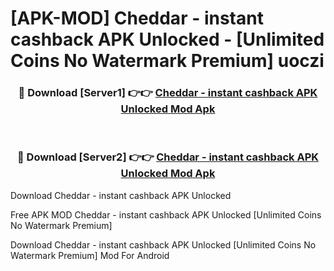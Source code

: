 # [APK-MOD] Cheddar - instant cashback APK Unlocked - [Unlimited Coins No Watermark Premium] uoczi



<div align="center">
<h3>🔴 Download [Server1] 👉👉 <a href="https://momento.my/?title=Cheddar_-_instant_cashback_APK_Unlocked">Cheddar - instant cashback APK Unlocked Mod Apk</a></h3><br>

<h3>🔴 Download [Server2] 👉👉 <a href="https://momento.my/?title=Cheddar_-_instant_cashback_APK_Unlocked">Cheddar - instant cashback APK Unlocked Mod Apk</a></h3>
</div>



Download Cheddar - instant cashback APK Unlocked 

Free APK MOD Cheddar - instant cashback APK Unlocked [Unlimited Coins No Watermark Premium]

Download Cheddar - instant cashback APK Unlocked [Unlimited Coins No Watermark Premium] Mod For Android
